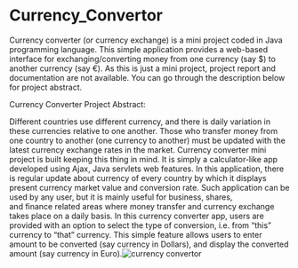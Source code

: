 # Currency_Convertor
Currency converter (or currency exchange) is a mini project coded in Java programming language. This simple application provides a web-based interface for exchanging/converting money from one currency (say $) to another currency (say €).
As this is just a mini project, project report and documentation are not available. You can go through the description below for project abstract.

Currency Converter Project Abstract:

Different countries use different currency, and there is daily variation in these currencies relative to one another. Those who transfer money from one country to another (one currency to another) must be updated with the latest currency exchange rates in the market.
Currency converter mini project is built keeping this thing in mind. It is simply a calculator-like app developed using Ajax, Java servlets web features. In this application, there is regular update about currency of every country by which it displays present currency market value and conversion rate.
Such application can be used by any user, but it is mainly useful for business, shares, and finance related areas where money transfer and currency exchange takes place on a daily basis.
In this currency converter app, users are provided with an option to select the type of conversion, i.e. from “this” currency to “that” currency. This simple feature allows users to enter amount to be converted (say currency in Dollars), and display the converted amount (say currency in Euro).![currency convertor](https://github.com/sumit-kudal/Currency_Convertor/assets/84763574/bf7391da-c577-4ff2-a647-4cd41d0a749d)



